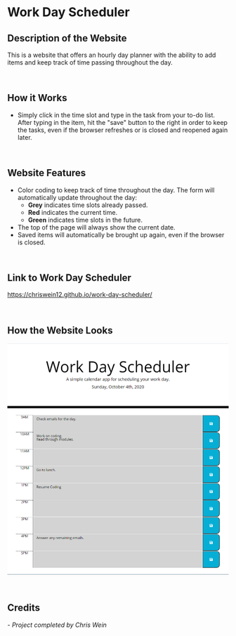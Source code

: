 # Work Day Scheduler

## Description of the Website
This is a website that offers an hourly day planner with the ability to add items and keep track of time passing throughout the day.

<br/>

## How it Works
* Simply click in the time slot and type in the task from your to-do list. After typing in the item, hit the "save" button to the right in order to keep the tasks, even if the browser refreshes or is closed and reopened again later.

<br/>

## Website Features
* Color coding to keep track of time throughout the day. The form will automatically update throughout the day:
    * **Grey** indicates time slots already passed.
    * **Red** indicates the current time.
    * **Green** indicates time slots in the future.
* The top of the page will always show the current date.
* Saved items will automatically be brought up again, even if the browser is closed.
  
<br/>

## Link to Work Day Scheduler
https://chriswein12.github.io/work-day-scheduler/

<br/>

## How the Website Looks

![image of the website](./assets/images/work-day-scheduler.png)

<br/>

## Credits

*- Project completed by Chris Wein*
